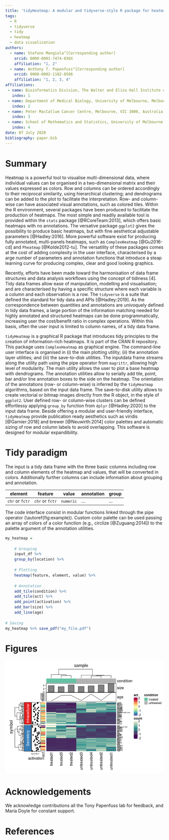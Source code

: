 ```yaml
---
title: 'tidyHeatmap: A modular and tidyverse-style R package for heatmap visualisation'
tags:
  - R
  - tidyverse
  - tidy
  - heatmap
  - data visualization
authors:
  - name: Stefano Mangiola^[Corresponding author]
    orcid: 0000-0001-7474-836X
    affiliation: "1, 2" 
  - name: Anthony T. Papenfuss^[Corresponding author]
    orcid: 0000-0002-1102-8506
    affiliation: "1, 2, 3, 4" 
affiliations:
 - name: Bioinformatics Division, The Walter and Eliza Hall Institute of Medical Research, Parkville, Victoria, Australia
   index: 1
 - name: Department of Medical Biology, University of Melbourne, Melbourne, Victoria, Australia.
   index: 2
 - name: Peter MacCallum Cancer Centre, Melbourne, VIC 3000, Australia.
   index: 3
 - name: School of Mathematics and Statistics, University of Melbourne, Melbourne, VIC 3010, Australia.
   index: 4
date: 07 July 2020
bibliography: paper.bib
---
```


# Summary

Heatmap is a powerful tool to visualise multi-dimensional data, where individual values can be organised in a two-dimensional matrix and their values expressed as colors. Row and columns can be ordered accordingly to their reciprocal similarity, using hierarchical clustering; and dendrograms can be added to the plot to facilitate the interpretation. Row- and column-wise can have associated visual annotations, such as colored tiles. Within the R environment, several packages have been produced to facilitate the production of heatmaps. The most simple and readily available tool is provided within the `stats` package [@RCoreTeam:2013], which offers basic heatmaps with no annotations. The versative package `ggplot2` gives the possibility to produce basic heatmaps, but with fine aesthetical adjustable parameters [@Hadley:2016]. More powerful software exist for producing fully annotated, multi-panels heatmaps, such as `ComplexHeatmap` [@Gu2016-cd] and `Pheatmap` [@Kolde2012-tu]. The versatility of these packages comes at the cost of adding complexity in the user interface, characterised by a arge number of parameters and annotation functions that introduce a steap learning curve for producing complex, clear and good looking graphics.

Recently, efforts have been made toward the harmonisation of data frame structures and data analysis workflows using the concept of tidiness [4]. Tidy data frames allow ease of manipulation, modelling and visualisation; and are characterised by having a specific structure where each variable is a column and each observation is a row. The `tidyverse` is a suite that defined the standard for tidy data and APIs [@Hadley:2019]. As the correspondence between quantities and annotations are univoquely defined in tidy data frames, a large portion of the information matching needed for highly annotated and structured heatmaps can be done programmatically, increasing user the cost/benefit ratio in complex operations. Within this basis, often the user input is limited to column names, of a tidy data frame.
 
`tidyHeatmap` is a graphical R package that introduces tidy principles to the creation of information-rich heatmaps. It is part of the CRAN R repository. This package uses `ComplexHeatmap` as graphical engine. The command-line user interface is organised in (i) the main plotting utility; (ii) the annotation layer utilities; and (iii) the save-to-disk utilities. The inputdata frame streams along the utility path using the pipe operator from `magrittr`, allowing high level of modularity. The main utility allows the user to plot a base heatmap with dendrograms. The annotation utilities allow to serially add tile, point, bar and/or line annotation boxes to the side on the heatmap. The orientation of the annotations (row- or column-wise) is inferred by the `tidyHeatmap` algorithms, based on the input data frame. The save-to-disk utility allows to create vectorial or bitmap images directly from the R object, in the style of `ggplot2`. User defined row- or column-wise clusters can be defined effortlessy applying `group_by` function from `dplyr` [@Hadley:2020] to the input data frame. Beside offering a modular and user-friendly interface, `tidyHeatmap` provide publication ready aesthetics such as viridis [@Garnier:2018] and brewer [@Neuwirth:2014] color palettes and automatic sizing of row and column labels to avoid overlapping. This software is designed for modular expandibility.

# Tidy paradigm

The input is a tidy data frame with the three basic columns including row and column elements of the heatmap and values, that will be converted in colors. Additionally further columns can include information about grouping and annotation.

| element         | feature         | value     | annotation | group |
| --------------- | --------------- | --------- | ---------- | ----- |
| `chr` or `fctr` | `chr` or `fctr` | `numeric` | …          | …     |


The code interface consist in modular functions linked through the pipe operator (\autoref{fig:example}). Custom color palette can be used passing an array of colors of a color function (e.g., circlize [@Zuguang:2014]) to the palette argument of the annotation utilities.


```r
my_heatmap = 

	# Grouping
	input_df %>%
	group_by(location) %>%
		
	# Plotting
	heatmap(feature, element, value) %>%
    
	# Annotation
	add_tile(condition) %>%
	add_tile(act) %>%
	add_point(activation) %>%
	add_bar(size) %>%
	add_line(age)

# Saving
my_heatmap %>% save_pdf("my_file.pdf")
```

# Figures

![Heatmap of the pasilla dataset including grouping and multiple annotations. Some annotation data was simulated for visualisation purposes. \label{fig:example}](paper_tables_and_figures_files/figure-gfm/example_figure-1.png)

# Acknowledgements

We acknowledge contributions all the Tony Papenfuss lab for feedback, and Maria Doyle for constant support.

# References
